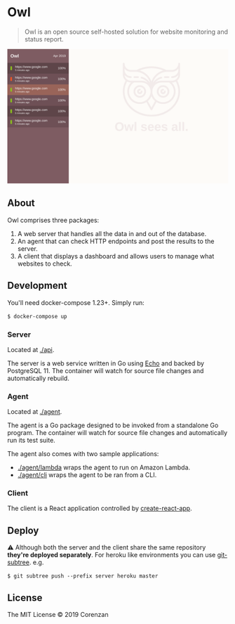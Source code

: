 # Owl

> Owl is an open source self-hosted solution for website monitoring and status report.

![Owl](screenshot.png)

## About

Owl comprises three packages:

1. A web server that handles all the data in and out of the database.
2. An agent that can check HTTP endpoints and post the results to the server.
3. A client that displays a dashboard and allows users to manage what websites to check.

## Development

You'll need docker-compose 1.23+. Simply run:

```sh
$ docker-compose up
```

### Server

Located at [./api](api).

The server is a web service written in Go using [Echo](https://echo.labstack.com/) and backed by PostgreSQL 11. The container will watch for source file changes and automatically rebuild.

### Agent

Located at [./agent](agent).

The agent is a Go package designed to be invoked from a standalone Go program. The container will watch for source file changes and automatically run its test suite.

The agent also comes with two sample applications:

- [./agent/lambda](agent/lambda) wraps the agent to run on Amazon Lambda.
- [./agent/cli](agent/cli) wraps the agent to be ran from a CLI.

### Client

The client is a React application controlled by [create-react-app](https://github.com/facebook/create-react-app).

## Deploy

⚠️ Although both the server and the client share the same repository **they're deployed separately**. For heroku like environments you can use [git-subtree](https://github.com/apenwarr/git-subtree/blob/master/git-subtree.txt). e.g.

```shell
$ git subtree push --prefix server heroku master
```

## License

The MIT License © 2019 Corenzan

